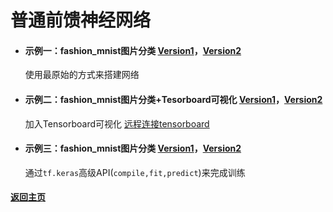 # 普通前馈神经网络

- #### 示例一：fashion_mnist图片分类 [Version1](./Example_01/V1/main.py)，[Version2](./Example_01/V2/main.py)

  使用最原始的方式来搭建网络

- #### 示例二：fashion_mnist图片分类+Tesorboard可视化 [Version1](./Example_02/V1/main.py)，[Version2](./Example_02/V2/main.py)

  加入Tensorboard可视化  [远程连接tensorboard](https://blog.csdn.net/The_lastest/article/details/94041583)

- #### 示例三：fashion_mnist图片分类 [Version1](./Example_03/V1/main.py)，[Version2](./Example_03/V2/main.py)

  通过`tf.keras`高级API(`compile,fit,predict`)来完成训练

  



#### [返回主页](../README.md)



